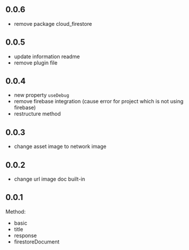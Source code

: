 ## 0.0.6

- remove package cloud_firestore

## 0.0.5

- update information readme
- remove plugin file

## 0.0.4

- new property `useDebug`
- remove firebase integration (cause error for project which is not using firebase)
- restructure method

## 0.0.3

- change asset image to network image

## 0.0.2

- change url image doc built-in

## 0.0.1

Method:

- basic
- title
- response
- firestoreDocument
